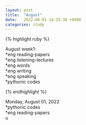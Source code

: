 ```yaml
---
layout: post
title:  "August"
date:   2022-08-01 14:25:30 +0900
categories: study
---
```





{% highlight ruby %}


August week1:  
*eng reading-papers  
*eng listening-lectures      
*eng words  
*eng writing  
*eng speaking  
*pythonic codes  

{% endhighlight %}  


Monday, August 01, 2022     
*pythonic codes  
*eng reading-papers  
o  




